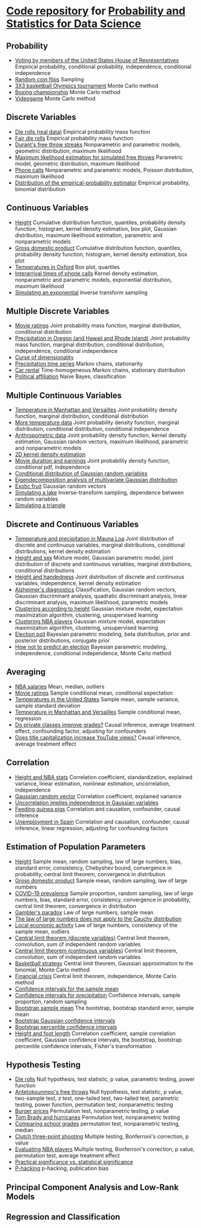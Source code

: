 # [Code repository](https://github.com/cfgranda/ps4ds) for [Probability and Statistics for Data Science](https://www.ps4ds.net/) 

## Probability

  - [Voting by members of the United States House of Representatives](https://github.com/cfgranda/ps4ds/blob/main/probability/US_congress_votes.ipynb)
    Empirical probability, conditional probability, independence, conditional independence
  - [Random coin flips](https://github.com/cfgranda/ps4ds/blob/main/probability/random_coin_flips_table.ipynb) Sampling
  - [3X3 basketball Olympics tournament](https://github.com/cfgranda/ps4ds/blob/main/probability/olympics_3x3_basketball.ipynb) Monte Carlo method
  - [Boxing championship](https://github.com/cfgranda/ps4ds/blob/main/probability/boxing_championship_exercise.ipynb) Monte Carlo method
  - [Videogame](https://github.com/cfgranda/ps4ds/blob/main/probability/videogame_exercise.ipynb) Monte Carlo method

## Discrete Variables

  - [Die rolls (real data)](https://github.com/cfgranda/ps4ds/blob/main/discrete_variables/die_histogram.ipynb) Empirical probability mass function
  - [Fair die rolls](https://github.com/cfgranda/ps4ds/blob/main/discrete_variables/fair_die.ipynb) Empirical probability mass function
  - [Durant's free throw streaks](https://github.com/cfgranda/ps4ds/blob/main/discrete_variables/free_throw_streaks_Durant.ipynb) Nonparametric and parametric models, geometric distribution, maximum likelihood
  - [Maximum likelihood estimation for simulated free throws](https://github.com/cfgranda/ps4ds/blob/main/discrete_variables/simulated_free_throws_maximum_likelihood.ipynb) Parametric model, geometric distribution, maximum likelihood
  - [Phone calls](https://github.com/cfgranda/ps4ds/blob/main/discrete_variables/call_center_parametric_vs_nonparametric_models.ipynb) Nonparametric and parametric models, Poisson distribution, maximum likelihood
  - [Distribution of the empirical-probability estimator](https://github.com/cfgranda/ps4ds/blob/main/discrete_variables/empirical_probability_distribution.ipynb) Empirical probability, binomial distribution

## Continuous Variables

  - [Height](https://github.com/cfgranda/ps4ds/blob/main/continuous_variables/height_distribution.ipynb) Cumulative distribution function, quantiles, probability density function, histogram, kernel density estimation, box plot, Gaussian distribution, maximum likelihood estimation, parametric and nonparametric models
  - [Gross domestic product](https://github.com/cfgranda/ps4ds/blob/main/continuous_variables/gdp.ipynb) Cumulative distribution function, quantiles, probability density function, histogram, kernel density estimation, box plot
  - [Temperatures in Oxford](https://github.com/cfgranda/ps4ds/blob/main/continuous_variables/oxford_temperatures.ipynb) Box plot, quartiles
  - [Interarrival times of phone calls](https://github.com/cfgranda/ps4ds/blob/main/continuous_variables/call_center_interarrival_times.ipynb) Kernel density estimation, nonparametric and parametric models, exponential distribution, maximum likelihood
  - [Simulating an exponential](https://github.com/cfgranda/ps4ds/blob/main/continuous_variables/simulating_an_exponential.ipynb) Inverse transform sampling

## Multiple Discrete Variables

  - [Movie ratings](https://github.com/cfgranda/ps4ds/blob/main/multiple_discrete_variables/movie_ratings.ipynb) Joint probability mass function, marginal distribution, conditional distribution
  - [Precipitation in Oregon (and Hawaii and Rhode Island)](https://github.com/cfgranda/ps4ds/blob/main/multiple_discrete_variables/precipitation.ipynb) Joint probability mass function, marginal distribution, conditional distribution, independence, conditional independence
  - [Curse of dimensionality](https://github.com/cfgranda/ps4ds/blob/main/multiple_discrete_variables/curse_of_dimensionality.ipynb) 
  - [Precipitation time series](https://github.com/cfgranda/ps4ds/blob/main/multiple_discrete_variables/markov_chain_precipitation.ipynb) Markov chains, stationarity
  - [Car rental](https://github.com/cfgranda/ps4ds/blob/main/multiple_discrete_variables/car_rental.ipynb) Time-homogeneous Markov chains, stationary distribution
  - [Political affiliation](https://github.com/cfgranda/ps4ds/blob/main/multiple_discrete_variables/naive_bayes_political_affiliation.ipynb) Naive Bayes, classification
  
## Multiple Continuous Variables

- [Temperature in Manhattan and Versailles](https://github.com/cfgranda/ps4ds/blob/main/multiple_continuous_variables/temperatures.ipynb) Joint probability density function, marginal distribution, conditional distribution
- [More temperature data](https://github.com/cfgranda/ps4ds/blob/main/multiple_continuous_variables/temperatures_conditional_independence.ipynb) Joint probability density function, marginal distribution, conditional distribution, conditional independence
- [Anthropometric data](https://github.com/cfgranda/ps4ds/blob/main/multiple_continuous_variables/anthropometric_data_gaussian.ipynb) Joint probability density function, kernel density estimation, Gaussian random vectors, maximum likelihood, parametric and nonparametric models
- [2D kernel density estimation](https://github.com/cfgranda/ps4ds/blob/main/multiple_continuous_variables/kernel_density_estimation_2D.ipynb)
- [Movie duration and earnings](https://github.com/cfgranda/ps4ds/blob/main/multiple_continuous_variables/movie_duration_earnings.ipynb) Joint probability density function, conditional pdf, independence
- [Conditional distribution of Gaussian random variables](https://github.com/cfgranda/ps4ds/blob/main/multiple_continuous_variables/gaussian_2D_conditionals.ipynb)
- [Eigendecomposition analysis of multivariate Gaussian distribution](https://github.com/cfgranda/ps4ds/blob/main/multiple_continuous_variables/gaussian_2D_eigendecomposition.ipynb)
- [Exotic fruit](https://github.com/cfgranda/ps4ds/blob/main/multiple_continuous_variables/exotic_fruit_exercise.ipynb) Gaussian random vectors
- [Simulating a lake](https://github.com/cfgranda/ps4ds/blob/main/multiple_continuous_variables/simulating_lake.ipynb) Inverse-transform sampling, dependence between random variables
- [Simulating a triangle](https://github.com/cfgranda/ps4ds/blob/main/multiple_continuous_variables/simulating_triangle.ipynb)

## Discrete and Continuous Variables

- [Temperature and precipitation in Mauna Loa](https://github.com/cfgranda/ps4ds/blob/main/discrete_and_continuous_variables/temperature_and_precipitation.ipynb) Joint distribution of discrete and continuous variables, marginal distributions, conditional distributions, kernel density estimation
- [Height and sex](https://github.com/cfgranda/ps4ds/blob/main/discrete_and_continuous_variables/height_and_sex.ipynb) Mixture model, Gaussian parametric model, joint distribution of discrete and continuous variables, marginal distributions, conditional distributions
- [Height and handedness](https://github.com/cfgranda/ps4ds/blob/main/discrete_and_continuous_variables/height_handedness.ipynb) Joint distribution of discrete and continuous variables, independence, kernel density estimation
- [Alzheimer's diagnostics](https://github.com/cfgranda/ps4ds/blob/main/discrete_and_continuous_variables/alzheimers_gaussian_discriminant_analysis.ipynb) Classification, Gaussian random vectors, Gaussian discriminant analysis, quadratic discriminant analysis, linear discriminant analysis, maximum likelihood, parametric models
- [Clustering according to height](https://github.com/cfgranda/ps4ds/blob/main/discrete_and_continuous_variables/height_and_sex_gaussian_mixture_model.ipynb) Gaussian mixture model, expectation maximization algorithm, clustering, unsupervised learning
- [Clustering NBA players](https://github.com/cfgranda/ps4ds/blob/main/discrete_and_continuous_variables/nba_gaussian_mixture_model.ipynb) Gaussian mixture model, expectation maximization algorithm, clustering, unsupervised learning
- [Election poll](https://github.com/cfgranda/ps4ds/blob/main/discrete_and_continuous_variables/election_Bayesian_analysis.ipynb) Bayesian parametric modeling, beta distribution, prior and posterior distributions, conjugate prior
- [How not to predict an election](https://github.com/cfgranda/ps4ds/blob/main/discrete_and_continuous_variables/how_not_to_predict_an_election.ipynb) Bayesian parametric modeling, independence, conditional independence, Monte Carlo method

## Averaging

- [NBA salaries](https://github.com/cfgranda/ps4ds/blob/main/averaging/nba_salaries.ipynb) Mean, median, outliers
- [Movie ratings](https://github.com/cfgranda/ps4ds/blob/main/averaging/movie_ratings_conditional_mean.ipynb) Sample conditional mean, conditional expectation
- [Temperatures in the United States](https://github.com/cfgranda/ps4ds/blob/main/averaging/temperature_mean_variance.ipynb) Sample mean, sample variance, sample standard deviation
- [Temperature in Manhattan and Versailles](https://github.com/cfgranda/ps4ds/blob/main/averaging/temperatures_conditional_mean.ipynb) Sample conditional mean, regression
- [Do private classes improve grades?](https://github.com/cfgranda/ps4ds/blob/main/averaging/private_classes_average_treatment_effect.ipynb) Causal inference, average treatment effect, confounding factor, adjusting for confounders
- [Does title capitalization increase YouTube views?](https://github.com/cfgranda/ps4ds/blob/main/averaging/YouTube_titles_randomized_experiment.ipynb) Causal inference, average treatment effect

## Correlation

- [Height and NBA stats](https://github.com/cfgranda/ps4ds/blob/main/correlation/rebounds_assists_height_correlation.ipynb) Correlation coefficient, standardization, explained variance, linear estimation, nonlinear estimation, uncorrelation, independence
- [Gaussian random vector](https://github.com/cfgranda/ps4ds/blob/main/correlation/correlation_gaussian_random_vector.ipynb) Correlation coefficient, explained variance
- [Uncorrelation implies independence in Gaussian variables](https://github.com/cfgranda/ps4ds/blob/main/correlation/gaussian_independence.ipynb) 
- [Feeding guinea pigs](https://github.com/cfgranda/ps4ds/blob/main/correlation/correlation_causation_guinea_pigs.ipynb) Correlation and causation, confounder, causal inference
- [Unemployment in Spain](https://github.com/cfgranda/ps4ds/blob/main/correlation/unemployment_spain.ipynb) Correlation and causation, confounder, causal inference, linear regression, adjusting for confounding factors

## Estimation of Population Parameters

- [Height](https://github.com/cfgranda/ps4ds/blob/main/estimation_population_parameters/height_sample_mean.ipynb) Sample mean, random sampling, law of large numbers, bias, standard error, consistency, Chebyshev bound, convergence in probability, central limit theorem, convergence in distribution
- [Gross domestic product](https://github.com/cfgranda/ps4ds/blob/main/estimation_population_parameters/gdp_sample_mean.ipynb) Sample mean, random sampling, law of large numbers
- [COVID-19 prevalence](https://github.com/cfgranda/ps4ds/blob/main/estimation_population_parameters/COVID19_sample_proportion.ipynb) Sample proportion, random sampling, law of large numbers, bias, standard error, consistency, convergence in probability, central limit theorem, convergence in distribution
- [Gambler's paradox](https://github.com/cfgranda/ps4ds/blob/main/estimation_population_parameters/gamblers_paradox.ipynb) Law of large numbers, sample mean
- [The law of large numbers does not apply to the Cauchy distribution](https://github.com/cfgranda/ps4ds/blob/main/estimation_population_parameters/cauchy_sample_mean.ipynb)
- [Local economic activity](https://github.com/cfgranda/ps4ds/blob/main/estimation_population_parameters/local_economic_activity.ipynb) Law of large numbers, consistency of the sample mean, outliers
- [Central limit theorem (discrete variables)](https://github.com/cfgranda/ps4ds/blob/main/estimation_population_parameters/clt_discrete_distribution.ipynb) Central limit theorem, convolution, sum of independent random variables
- [Central limit theorem (continuous variables)](https://github.com/cfgranda/ps4ds/blob/main/estimation_population_parameters/clt_continuous_distribution.ipynb) Central limit theorem, convolution, sum of independent random variables
- [Basketball strategy](https://github.com/cfgranda/ps4ds/blob/main/estimation_population_parameters/basketball_strategy.ipynb) Central limit theorem, Gaussian approximation to the binomial, Monte Carlo method
- [Financial crisis](https://github.com/cfgranda/ps4ds/blob/main/estimation_population_parameters/financial_crisis.ipynb) Central limit theorem, independence, Monte Carlo method
- [Confidence intervals for the sample mean](https://github.com/cfgranda/ps4ds/blob/main/estimation_population_parameters/height_confidence_intervals.ipynb)
- [Confidence intervals for precipitation](https://github.com/cfgranda/ps4ds/blob/main/estimation_population_parameters/precipitation_confidence_intervals.ipynb) Confidence intervals, sample proportion, random sampling
- [Bootstrap sample mean](https://github.com/cfgranda/ps4ds/blob/main/estimation_population_parameters/sample_mean_bootstrap.ipynb) The bootstrap, bootstrap standard error, sample mean
- [Bootstrap Gaussian confidence intervals](https://github.com/cfgranda/ps4ds/blob/main/estimation_population_parameters/sample_mean_bootstrap_confidence_intervals.ipynb)
- [Bootstrap percentile confidence intervals](https://github.com/cfgranda/ps4ds/blob/main/estimation_population_parameters/correlation_coefficient_bootstrap_confidence_intervals.ipynb)
- [Height and foot length](https://github.com/cfgranda/ps4ds/blob/main/estimation_population_parameters/correlation_coefficient_confidence_intervals.ipynb) Correlation coefficient, sample correlation coefficient, Gaussian confidence intervals, the bootstrap, bootstrap percentile confidence intervals, Fisher's transformation
  
## Hypothesis Testing

- [Die rolls](https://github.com/cfgranda/ps4ds/blob/main/hypothesis_testing/die_rolls.ipynb) Null hypothesis, test statistic, p value, parametric testing, power function
- [Antetokounmpo's free throws](https://github.com/cfgranda/ps4ds/blob/main/hypothesis_testing/giannis_free_throws.ipynb) Null hypothesis, test statistic, p value, two-sample test, z test, one-tailed test, two-tailed test, parametric testing, power function, permutation test, nonparametric testing
- [Burger prices](https://github.com/cfgranda/ps4ds/blob/main/hypothesis_testing/burger_prices_permutation_test.ipynb) Permutation test, nonparametric testing, p value
- [Tom Brady and hurricanes](https://github.com/cfgranda/ps4ds/blob/main/hypothesis_testing/tom_brady_hurricanes_permutation_test.ipynb) Permutation test, nonparametric testing
- [Comparing school grades](https://github.com/cfgranda/ps4ds/blob/main/hypothesis_testing/student_grades.ipynb) permutation test, nonparametric testing, median
- [Clutch three-point shooting](https://github.com/cfgranda/ps4ds/blob/main/hypothesis_testing/three_pointers_clutch.ipynb) Multiple testing, Bonferroni's correction, p value
- [Evaluating NBA players](https://github.com/cfgranda/ps4ds/blob/main/hypothesis_testing/multiple_testing_NBA.ipynb) Multiple testing, Bonferroni's correction, p value, permutation test, average treatment effect
- [Practical significance vs. statistical significance](https://github.com/cfgranda/ps4ds/blob/main/hypothesis_testing/practical_significance_confidence_intervals.ipynb)
- [P-hacking](https://github.com/cfgranda/ps4ds/blob/main/hypothesis_testing/p-hacking.ipynb) p-hacking, publication bias

## Principal Component Analysis and Low-Rank Models
## Regression and Classification
